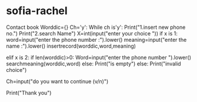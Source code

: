 # sofia-rachel
Contact book 
Worddic={}
Ch='y':
While ch is'y':
  Print("1.insert new phone no.") 
  Print("2.search Name")
  X=int(input("enter your choice "))
  if x is 1:
     word=input("enter the phone number :").lower()
     meaning=input("enter the name :").lower()
     insertrecord(worddic,word,meaning)

  elif x is 2:
     if len(worddic)>0:
        Word=input("enter the phone number ").lower()
        searchmeaning(worddic,word)
     else:
       Print("is empty")
  else:
    Print("invalid choice")

  Ch=input("do you want to continue (v/n)")

Print("Thank you")
  
